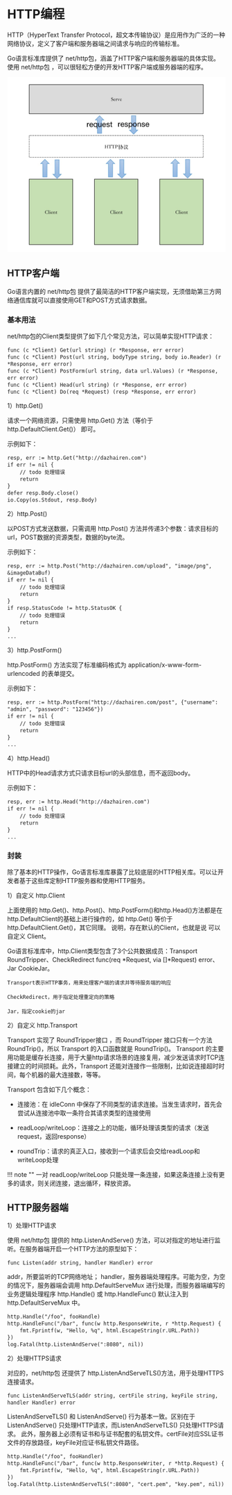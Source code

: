 # HTTP编程

HTTP（HyperText Transfer Protocol，超文本传输协议）是应用作为广泛的一种网络协议，定义了客户端和服务器端之间请求与响应的传输标准。

Go语言标准库提供了 net/http包，涵盖了HTTP客户端和服务器端的具体实现。使用 net/http包 ，可以很轻松方便的开发HTTP客户端或服务器端的程序。

![http-1.jpg](images/http-1.jpg)

## HTTP客户端

Go语言内置的 net/http包 提供了最简洁的HTTP客户端实现，无须借助第三方网络通信库就可以直接使用GET和POST方式请求数据。

### 基本用法

net/http包的Client类型提供了如下几个常见方法，可以简单实现HTTP请求：

```text
func (c *Client) Get(url string) (r *Response, err error)
func (c *Client) Post(url string, bodyType string, body io.Reader) (r *Response, err error)
func (c *Client) PostForm(url string, data url.Values) (r *Response, err error)
func (c *Client) Head(url string) (r *Response, err error)
func (c *Client) Do(req *Request) (resp *Response, err error)
```

1）http.Get()

请求一个网络资源，只需使用 http.Get() 方法（等价于 http.DefaultClient.Get()） 即可。

示例如下：
```text
resp, err := http.Get("http://dazhairen.com")
if err != nil {
    // todo 处理错误
    return
}
defer resp.Body.close()
io.Copy(os.Stdout, resp.Body)
```


2）http.Post()

以POST方式发送数据，只需调用 http.Post() 方法并传递3个参数：请求目标的url，POST数据的资源类型，数据的byte流。

示例如下：
```text
resp, err := http.Post("http://dazhairen.com/upload", "image/png", &imageDataBuf)
if err != nil {
    // todo 处理错误
    return
}
if resp.StatusCode != http.StatusOK {
    // todo 处理错误
    return 
}
...
```

3）http.PostForm()

http.PostForm() 方法实现了标准编码格式为 application/x-www-form-urlencoded 的表单提交。

示例如下：
```text
resp, err := http.PostForm("http://dazhairen.com/post", {"username": "admin", "password": "123456"})
if err != nil {
    // todo 处理错误
    return
}
...
```

4）http.Head()

HTTP中的Head请求方式只请求目标url的头部信息，而不返回body。

示例如下：
```text
resp, err := http.Head("http://dazhairen.com")
if err != nil {
    // todo 处理错误
    return 
}
...
```


### 封装

除了基本的HTTP操作，Go语言标准库暴露了比较底层的HTTP相关库。可以让开发者基于这些库定制HTTP服务器和使用HTTP服务。

1）自定义 http.Client

上面使用的 http.Get()、http.Post()、http.PostForm()和http.Head()方法都是在http.DefaultClient的基础上进行操作的，如 http.Get() 等价于 http.DefaultClient.Get()，其它同理。
说明，存在默认的Client，也就是说 可以自定义 Client。

Go语言标准库中，http.Client类型包含了3个公共数据成员：Transport RoundTripper、CheckRedirect func(req *Request, via []*Request) error、Jar CookieJar。

    Transport表示HTTP事务，用来处理客户端的请求并等待服务端的响应

    CheckRedirect，用于指定处理重定向的策略

    Jar，指定cookie的jar


2）自定义 http.Transport

Transport 实现了 RoundTripper接口 ，而 RoundTripper 接口只有一个方法 RoundTrip()，所以 Transport 的入口函数就是 RoundTrip()。
Transport 的主要用功能是缓存长连接，用于大量http请求场景的连接复用，减少发送请求时TCP连接建立的时间损耗。此外，Transport 还能对连接作一些限制，比如说连接超时时间，每个机器的最大连接数，等等。

Transport 包含如下几个概念：

- 连接池：在 idleConn 中保存了不同类型的请求连接。当发生请求时，首先会尝试从连接池中取一条符合其请求类型的连接使用

- readLoop/writeLoop：连接之上的功能，循环处理该类型的请求（发送request，返回response）

- roundTrip：请求的真正入口，接收到一个请求后会交给readLoop和writeLoop处理

!!! note ""
    一对 readLoop/writeLoop 只能处理一条连接，如果这条连接上没有更多的请求，则关闭连接，退出循环，释放资源。


## HTTP服务器端

1）处理HTTP请求

使用 net/http包 提供的 http.ListenAndServe() 方法，可以对指定的地址进行监听。在服务器端开启一个HTTP方法的原型如下：
```text
func Listen(addr string, handler Handler) error
```

addr，所要监听的TCP网络地址；
handler，服务器端处理程序。可能为空，为空的情况下，服务器端会调用 http.DefaultServeMux 进行处理，而服务器端编写的业务逻辑处理程序 http.Handle() 或 http.HandleFunc() 默认注入到 http.DefaultServeMux 中。

```text
http.Handle("/foo", fooHandle)
http.HandleFunc("/bar", func(w http.ResponseWrite, r *http.Request) {
    fmt.Fprintf(w, "Hello, %q", html.EscapeString(r.URL.Path))
})
log.Fatal(http.ListenAndServe(":8080", nil))
```


2）处理HTTPS请求

对应的，net/http包 还提供了 http.ListenAndServeTLS()方法，用于处理HTTPS连接请求。
```text
func ListenAndServeTLS(addr string, certFile string, keyFile string, handler Handler) error
```

ListenAndServeTLS() 和 ListenAndServe() 行为基本一致。区别在于 ListenAndServe() 只处理HTTP请求，而ListenAndServeTLS() 只处理HTTPS请求。
此外，服务器上必须有证书和与证书配套的私钥文件。certFile对应SSL证书文件的存放路径，keyFile对应证书私钥文件路径。

```text
http.Handle("/foo", fooHandler)
http.HandleFunc("/bar", func(w http.ResponseWriter, r *http.Request) {
    fmt.Fprintf(w, "Hello, %q", html.EscapeString(r.URL.Path))
})
log.Fatal(http.ListenAndServeTLS(":8080", "cert.pem", "key.pem", nil))
```

